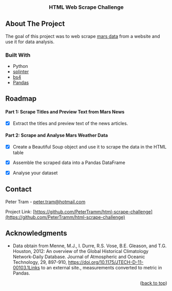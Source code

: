  <!-- Improved compatibility of back to top link: See: https://github.com/othneildrew/Best-README-Template/pull/73 -->
<a name="readme-top"></a>


<h3 align="center">HTML Web Scrape Challenge</h3>

  <p align="center">
  </p>

<!-- ABOUT THE PROJECT -->
## About The Project

The goal of this project was to web scrape [mars data](https://static.bc-edx.com/data/web/mars_news/index.html) from a website and use it for data analysis.

### Built With

* Python
* [splinter](https://splinter.readthedocs.io/en/stable/)
* [bs4](https://pypi.org/project/beautifulsoup4/)
* [Pandas](https://pandas.pydata.org/)

<!-- ROADMAP -->
## Roadmap

#### Part 1: Scrape Titles and Preview Text from Mars News
- [x] Extract the titles and preview text of the news articles.

#### Part 2: Scrape and Analyse Mars Weather Data
- [x] Create a Beautiful Soup object and use it to scrape the data in the HTML table

- [x] Assemble the scraped data into a Pandas DataFrame

- [x] Analyse your dataset

<!-- CONTACT -->
## Contact

Peter Tram  - peter.tram@hotmail.com

Project Link: [https://github.com/PeterTramm/html-scrape-challenge](https://github.com/PeterTramm/html-scrape-challenge)

<!-- ACKNOWLEDGMENTS -->
## Acknowledgments

* Data obtain from Menne, M.J., I. Durre, R.S. Vose, B.E. Gleason, and T.G. Houston, 2012: An overview of the Global Historical Climatology Network-Daily Database. Journal of Atmospheric and Oceanic Technology, 29, 897-910, https://doi.org/10.1175/JTECH-D-11-00103.1Links to an external site., measurements converted to metric in Pandas.

<p align="right">(<a href="#readme-top">back to top</a>)</p>